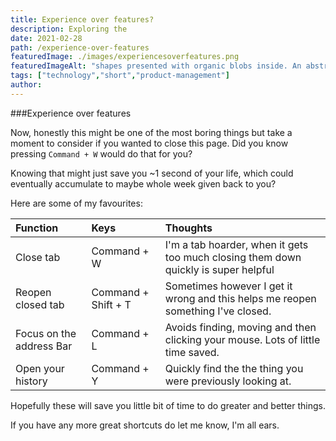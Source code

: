 ```yaml
---
title: Experience over features?
description: Exploring the
date: 2021-02-28
path: /experience-over-features
featuredImage: ./images/experiencesoverfeatures.png
featuredImageAlt: "shapes presented with organic blobs inside. An abstract image."
tags: ["technology","short","product-management"]
author:
---
```


###Experience over features


Now, honestly this might be one of the most boring things but take a moment to consider if you wanted to close this page. Did you know pressing `Command + W` would do that for you?

Knowing that might just save you ~1 second of your life, which could eventually accumulate to maybe whole week given back to you?

Here are some of my favourites:

| Function                 | Keys                | Thoughts                                                                            |
|:-------------------------|:--------------------|:------------------------------------------------------------------------------------|
| Close tab                | Command + W         | I'm a tab hoarder, when it gets too much closing them down quickly is super helpful |
| Reopen closed tab        | Command + Shift + T | Sometimes however I get it wrong and this helps me reopen something I've closed.    |
| Focus on the address Bar | Command + L         | Avoids finding, moving and then clicking your mouse. Lots of little time saved.     |
| Open your history        | Command + Y         | Quickly find the the thing you were previously looking at.                          |

Hopefully these will save you little bit of time to do greater and better things.

If you have any more great shortcuts do let me know, I'm all ears.
